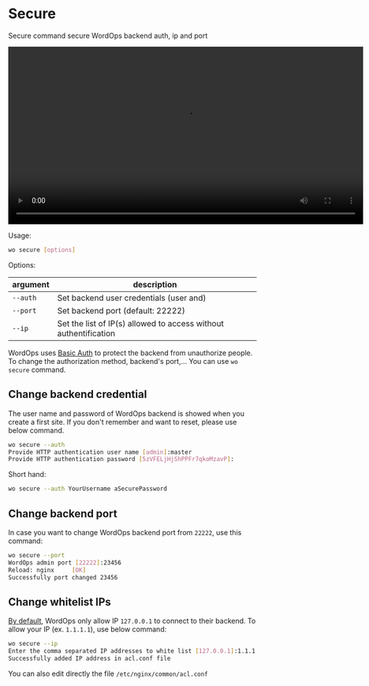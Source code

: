 # Secure

Secure command secure WordOps backend auth, ip and port

<video align="center" src="/images/wo-secure.webm" width="720" autoplay loop>
</video>

Usage:

```bash
wo secure [options]
```

Options:

| argument | description                                                      |
| -------- | ---------------------------------------------------------------- |
| `--auth` | Set backend user credentials (user and)                          |
| `--port` | Set backend port (default: 22222)                                |
| `--ip`   | Set the list of IP(s) allowed to access without authentification |

WordOps uses [Basic Auth](https://docs.nginx.com/nginx/admin-guide/security-controls/configuring-http-basic-authentication/) to protect the backend from unauthorize people. To change the authorization method, backend's port,... You can use `wo secure` command.

## Change backend credential

The user name and password of WordOps backend is showed when you create a first site. If you don't remember and want to reset, please use below command.

```bash
wo secure --auth
Provide HTTP authentication user name [admin]:master
Provide HTTP authentication password [5zVFELjHjShPPFr7qkoMzavP]:
```

Short hand:

```bash
wo secure --auth YourUsername aSecurePassword
```

## Change backend port

In case you want to change WordOps backend port from `22222`, use this command:

```bash
wo secure --port
WordOps admin port [22222]:23456
Reload: nginx     [OK]
Successfully port changed 23456
```

## Change whitelist IPs

[By default](https://github.com/WordOps/WordOps/blob/master/wo/cli/templates/acl.mustache), WordOps only allow IP `127.0.0.1` to connect to their backend. To allow your IP (ex. `1.1.1.1`), use below command:

```bash
wo secure --ip
Enter the comma separated IP addresses to white list [127.0.0.1]:1.1.1.1
Successfully added IP address in acl.conf file
```

You can also edit directly the file `/etc/nginx/common/acl.conf`
